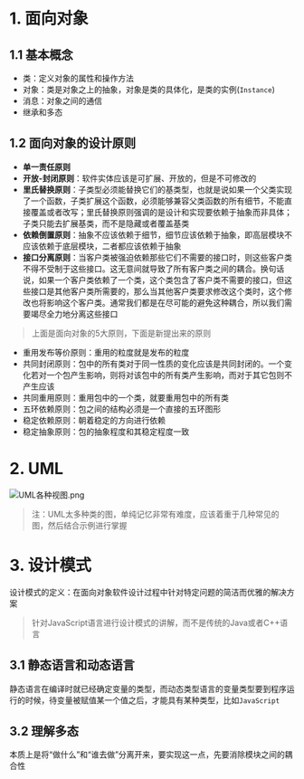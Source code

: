 # 1. 面向对象

## 1.1 基本概念

- 类：定义对象的属性和操作方法
- 对象：类是对象之上的抽象，对象是类的具体化，是类的实例(`Instance`)
- 消息：对象之间的通信
- 继承和多态

## 1.2 面向对象的设计原则

- **单一责任原则**
- **开放-封闭原则**：软件实体应该是可扩展、开放的，但是不可修改的
- **里氏替换原则**：子类型必须能替换它们的基类型，也就是说如果一个父类实现了一个函数，子类扩展这个函数，必须能够兼容父类函数的所有细节，不能直接覆盖或者改写；里氏替换原则强调的是设计和实现要依赖于抽象而非具体；子类只能去扩展基类，而不是隐藏或者覆盖基类
- **依赖倒置原则**：抽象不应该依赖于细节，细节应该依赖于抽象，即高层模块不应该依赖于底层模块，二者都应该依赖于抽象
- **接口分离原则**：当客户类被强迫依赖那些它们不需要的接口时，则这些客户类不得不受制于这些接口。这无意间就导致了所有客户类之间的耦合。换句话说，如果一个客户类依赖了一个类，这个类包含了客户类不需要的接口，但这些接口是其他客户类所需要的，那么当其他客户类要求修改这个类时，这个修改也将影响这个客户类。通常我们都是在尽可能的避免这种耦合，所以我们需要竭尽全力地分离这些接口

> 上面是面向对象的5大原则，下面是新提出来的原则

- 重用发布等价原则：重用的粒度就是发布的粒度
- 共同封闭原则：包中的所有类对于同一性质的变化应该是共同封闭的。一个变化若对一个包产生影响，则将对该包中的所有类产生影响，而对于其它包则不产生应该
- 共同重用原则：重用包中的一个类，就要重用包中的所有类
- 五环依赖原则：包之间的结构必须是一个直接的五环图形
- 稳定依赖原则：朝着稳定的方向进行依赖
- 稳定抽象原则：包的抽象程度和其稳定程度一致

# 2. UML

![UML各种视图.png](https://wbccb.github.io/Frontend-Articles/image/UML各种视图.png)

> 注：UML太多种类的图，单纯记忆非常有难度，应该着重于几种常见的图，然后结合示例进行掌握

# 3. 设计模式

设计模式的定义：在面向对象软件设计过程中针对特定问题的简洁而优雅的解决方案

> 针对JavaScript语言进行设计模式的讲解，而不是传统的Java或者C++语言

## 3.1 静态语言和动态语言

静态语言在编译时就已经确定变量的类型，而动态类型语言的变量类型要到程序运行的时候，待变量被赋值某一个值之后，才能具有某种类型，比如`JavaScript`

## 3.2 理解多态

本质上是将“做什么”和“谁去做”分离开来，要实现这一点，先要消除模块之间的耦合性

